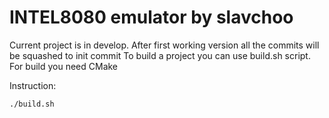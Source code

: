# INTEL8080 emulator by slavchoo
Current project is in develop. After first working version all the commits will be squashed to init commit
To build a project you can use build.sh script. For build you need CMake

Instruction:
```bash
./build.sh
```
